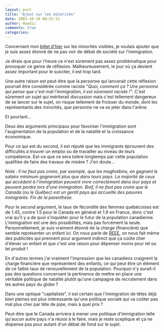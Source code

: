 ```yaml
---
layout: post
title: "Ajout sur les minorités"
date: 2003-10-18 00:52:51
author: Hoedic
comments: true
categories: 
---
```



Concernant mon <a href="blog80.html" title="Viens chez nous, ami visiblement minoritaire">billet d'hier</a> sur les minorités visibles, je voulais ajouter que je suis assez étonné de ne pas voir de débat de société sur l'immigration.

Je dirais que pour l'heure ce n'est sûrement pas assez problématique pour provoquer ce genre de réflexion. Malheureusement, le jour où ça devient assez important pour le susciter, il est trop tard.

Une autre raison est peut-être que la personne qui lancerait cette réflexion pourrait être considérée comme raciste *"Quoi, comment ça ? Une personne qui pense que c'est mal l'immigration, il est sûrement raciste !"*. C'est sûrement un sujet qui mériterait discussion mais c'est tellement dangereux de se lancer sur le sujet, on risque tellement de froisser du monde, dont les représentants des minorités, que personne ne va se jeter dans l'arène.

Et pourtant...

Deux des arguments principaux pour favoriser l'immigration sont l'augmentation de la population et de la natalité et la croissance économique.

Pour ce qui est du second, il est réputé que les immigrants éprouvent des difficultés à trouver un emploi ou de travailler au niveau de leurs compétence. Est-ce que ce sera toléré longtemps par cette population qualifiée de faire des travaux de misère ? J'en doute...

*Note : Il ne faut pas croire, par exemple, que les maghrébins, en gagnant le salaire minimum gagneront plus que dans leurs pays. La majorité de ceux qui accèdent à l'immigration peuvent vivre correctement dans leur pays et peuvent perdre lors d'une immigration. Bref, il ne faut pas croire que le Canada (ou le Québec) est un gentil pays qui accueille des pauvres immigrants. Fin de la parenthèse.*

Pour le second argument, le taux de fécondité des femmes québécoises est de 1.45, contre 1.5 pour le Canada en général et 1.9 en France, donc c'est vrai qu'il y a de quoi s'inquiéter pour le futur de la population canadienne. L'immigration est une des possibilités, mais pas forcément la seule. Personnellement, je suis vraiment étonné de la charge (financière) que semble représenter un enfant ici. On nous parle de <a href="http://www.resp-usc.com/resp-fr/why_resp.html" title="Pourquoi un REEE">REEE</a>, on nous fait même des publicités qui prennent pour argument indirect que ça coûte cher d'élever un enfant et que c'est une raison pour dépenser moins pour tel ou tel produit !

En d'autres termes j'ai vraiment l'impression que les canadiens craignent la charge financière que représentent des enfants, ce qui peut être un élément de ce faible taux de renouvellement de la population. Pourquoi n'y aurait-il pas des questions concernant la pertinence de mettre en place une véritable politique de natalité plutôt qu'une campagne de recrutement dans les autres pays du globe ?

Dans une optique "capitaliste", il est certain que l'immigration de têtes déjà bien pleines est plus intéressante qu'une politique sociale qui va coûter pas mal plus cher par tête de pipe, mais à quel prix ?

Peut-être que le Canada arrivera à mener une politique d'immigration telle qu'aucun autre pays n'a réussi à le faire, mais je reste sceptique et ça ne dispense pas pour autant d'un débat de fond sur le sujet.